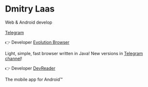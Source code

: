 <h1 align="left">Dmitry Laas</h1>
<p align="left">Web & Android develop <br><br><a href="https://t.me/dmitrylaas">Telegram</a></p>

👉 Developer [Evolution Browser](https://github.com/dmitrylaas/Evolution-Browser) 

Light, simple, fast browser written in Java! New versions in [Telegram channel](https://t.me/evolution_browser)!

👉 Developer [DevReader](https://github.com/devreader/app-android) 

The mobile app for Android™
